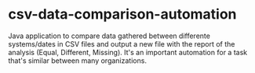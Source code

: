 # csv-data-comparison-automation
Java application to compare data gathered between differente systems/dates in CSV files and output a new file with the report of the analysis (Equal, Different, Missing). It's an important automation for a task that's similar between many organizations.
